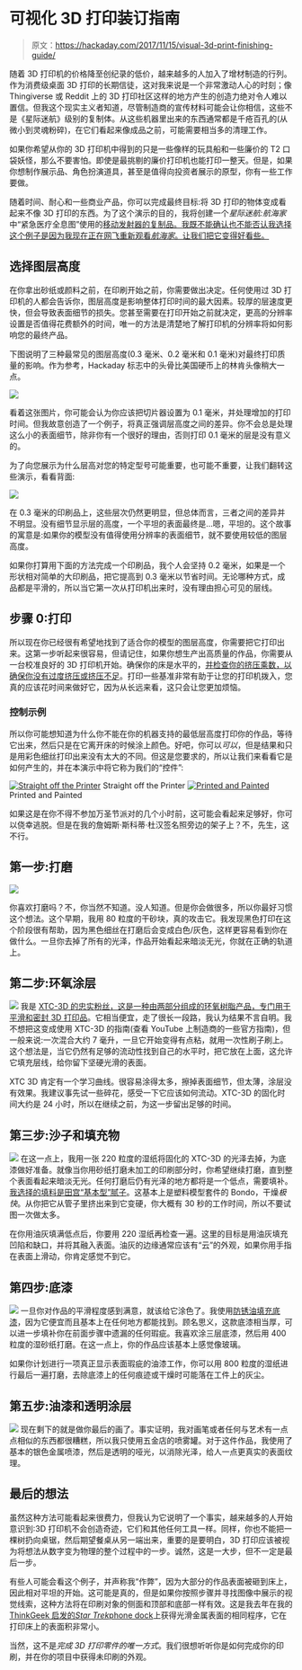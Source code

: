 # 可视化 3D 打印装订指南

> 原文：<https://hackaday.com/2017/11/15/visual-3d-print-finishing-guide/>

随着 3D 打印机的价格降至创纪录的低价，越来越多的人加入了增材制造的行列。作为消费级桌面 3D 打印的长期信徒，这对我来说是一个非常激动人心的时刻；像 Thingiverse 或 Reddit 上的 3D 打印社区这样的地方产生的创造力绝对令人难以置信。但我这个现实主义者知道，尽管制造商的宣传材料可能会让你相信，这些不是《星际迷航》级别的复制体。从这些机器里出来的东西通常都是千疮百孔的(从微小到灵魂粉碎)，在它们看起来像成品之前，可能需要相当多的清理工作。

如果你希望从你的 3D 打印机中得到的只是一些像样的玩具船和一些廉价的 T2 口袋妖怪，那么不要害怕。即使是最挑剔的廉价打印机也能打印一整天。但是，如果你想制作展示品、角色扮演道具，甚至是值得向投资者展示的原型，你有一些工作要做。

随着时间、耐心和一些商业产品，你可以完成最终目标:将 3D 打印的物体变成看起来不像 3D 打印的东西。为了这个演示的目的，我将创建一个*星际迷航:航海家* 中“紧急医疗全息图”使用的[移动发射器的复制品。我既不能确认也不能否认我选择这个例子是因为我现在正在网飞重新观看*航海家*。让我们把它变得好看些。](http://memory-alpha.wikia.com/wiki/Mobile_emitter)

## 选择图层高度

在你拿出砂纸或颜料之前，在印刷开始之前，你需要做出决定。任何使用过 3D 打印机的人都会告诉你，图层高度是影响整体打印时间的最大因素。较厚的层速度更快，但会导致表面细节的损失。您甚至需要在打印开始之前就决定，更高的分辨率设置是否值得花费额外的时间，唯一的方法是清楚地了解打印机的分辨率将如何影响您的最终产品。

下图说明了三种最常见的图层高度(0.3 毫米、0.2 毫米和 0.1 毫米)对最终打印质量的影响。作为参考，Hackaday 标志中的头骨比美国硬币上的林肯头像稍大一点。

[![](img/ffd68db5a51a01e57f60f6ee915836a5.png)](https://hackaday.com/wp-content/uploads/2017/11/layer_demo.png)

看着这张图片，你可能会认为你应该把切片器设置为 0.1 毫米，并处理增加的打印时间。但我故意创造了一个例子，将真正强调层高度之间的差异。你不会总是处理这么小的表面细节，除非你有一个很好的理由，否则打印 0.1 毫米的层是没有意义的。

为了向您展示为什么层高对您的特定型号可能重要，也可能不重要，让我们翻转这些演示，看看背面:

[![](img/6ad6609d6c0e8b48ae2901e104d3badb.png)](https://hackaday.com/wp-content/uploads/2017/11/layer_demo_back1.png)

在 0.3 毫米的印刷品上，这些层次仍然更明显，但总体而言，三者之间的差异并不明显。没有细节显示层的高度，一个平坦的表面最终是…嗯，平坦的。这个故事的寓意是:如果你的模型没有值得使用分辨率的表面细节，就不要使用较低的图层高度。

如果你打算用下面的方法完成一个印刷品，我个人会坚持 0.2 毫米，如果是一个形状相对简单的大印刷品，把它提高到 0.3 毫米以节省时间。无论哪种方式，成品都是平滑的，所以当它第一次从打印机出来时，没有理由担心可见的层线。

## 步骤 0:打印

所以现在你已经很有希望地找到了适合你的模型的图层高度，你需要把它打印出来。这第一步听起来很容易，但请记住，如果你想生产出高质量的作品，你需要从一台校准良好的 3D 打印机开始。确保你的床是水平的，[并检查你的挤压乘数，以确保你没有过度挤压或挤压不足](https://hackaday.com/2016/01/27/3d-printer-tool-set-your-extruder-steps-with-ease/)。打印一些基准非常有助于让您的打印机拨入，您真的应该花时间来做好它，因为从长远来看，这只会让您更加烦恼。

### 控制示例

所以你可能想知道为什么你不能在你的机器支持的最低层高度打印你的作品，等待它出来，然后只是在它离开床的时候涂上颜色。好吧，你可以*可以*，但是结果和只是用彩色细丝打印出来没有太大的不同。但这是您要求的，所以让我们来看看它是如何产生的，并在本演示中将它称为我们的“控件”:

 [![Straight off the Printer](img/0241d589b0ce8c4a7174d15f95f87916.png "emh_start")](https://i0.wp.com/hackaday.com/wp-content/uploads/2017/11/emh_start.jpg?ssl=1) Straight off the Printer [![Printed and Painted](img/01b1e26674d7d7fb22738417e61eb76f.png "emh_control")](https://i0.wp.com/hackaday.com/wp-content/uploads/2017/11/emh_control.jpg?ssl=1) Printed and Painted

如果这是在你不得不参加万圣节派对的几个小时前，这可能会看起来足够好，你可以侥幸逃脱。但是在我的詹姆斯·斯科蒂·杜汉签名照旁边的架子上？不，先生，这不行。

## 第一步:打磨

[![](img/668adf63d80d120f755e41ed28dbd7f7.png)](https://hackaday.com/wp-content/uploads/2017/11/emh_sanded.jpg)

你喜欢打磨吗？不，你当然不知道。没人知道。但是你会做很多，所以你最好习惯这个想法。这个早期，我用 80 粒度的干砂块，真的攻击它。我发现黑色打印在这个阶段很有帮助，因为黑色细丝在打磨后会变成白色/灰色，这样更容易看到你在做什么。一旦你去掉了所有的光泽，作品开始看起来暗淡无光，你就在正确的轨道上。

## 第二步:环氧涂层

[![](img/03a2305a2463637baacf957c60ccf5aa.png)](https://hackaday.com/wp-content/uploads/2017/11/emh_xtc.jpg) 我是 [XTC-3D 的忠实粉丝，这是一种由两部分组成的环氧树脂产品，专门用于平滑和密封 3D 打印品](https://www.smooth-on.com/product-line/xtc-3d/)。它相当便宜，走了很长一段路，我认为结果不言自明。我不想把这变成使用 XTC-3D 的指南(查看 YouTube 上制造商的一些官方指南)，但一般来说:一次混合大约 7 毫升，一旦它开始变得有点粘，就用一次性刷子刷上。这个想法是，当它仍然有足够的流动性找到自己的水平时，把它放在上面，这允许它填充层线，给你留下坚硬光滑的表面。

XTC 3D 肯定有一个学习曲线。很容易涂得太多，擦掉表面细节，但太薄，涂层没有效果。我建议事先试一些碎花，感受一下它应该如何流动。XTC-3D 的固化时间大约是 24 小时，所以在继续之前，为这一步留出足够的时间。

## 第三步:沙子和填充物

[![](img/83a5ba1a2383bd9915eb6461ddbe59e6.png)](https://hackaday.com/wp-content/uploads/2017/11/emh_filled.jpg) 在这一点上，我用一张 220 粒度的湿纸将固化的 XTC-3D 的光泽去掉，为底漆做好准备。就像当你用砂纸打磨未加工的印刷部分时，你希望继续打磨，直到整个表面看起来暗淡无光。任何打磨后仍有光泽的地方都将是一个低点，需要填补。[我选择的填料是田宫“基本型”腻子](https://www.tamiyausa.com/items/paints-finishes-60/tamiya-maintenance-material-62000/putty-87053)。这基本上是塑料模型套件的 Bondo，干燥*极快*。从你把它从管子里挤出来到它变硬，你大概有 30 秒的工作时间，所以不要试图一次做太多。

在你用油灰填满低点后，你要用 220 湿纸再检查一遍。这里的目标是用油灰填充凹陷和缺口，并将其融入表面。油灰的边缘通常应该有“云”的外观，如果你用手指在表面上滑动，你肯定感觉不到它。

## 第四步:底漆

[![](img/4df2efdfe1027b1d0058a4b8a311eff1.png)](https://hackaday.com/wp-content/uploads/2017/11/emh_primed.jpg) 一旦你对作品的平滑程度感到满意，就该给它涂色了。我使用[防锈油填充底漆](https://www.rustoleum.com/product-catalog/consumer-brands/auto/primers/filler-primer-spray)，因为它便宜而且基本上在任何地方都能找到。顾名思义，这款底漆相当厚，可以进一步填补你在前面步骤中遗漏的任何瑕疵。我喜欢涂三层底漆，然后用 400 粒度的湿砂纸打磨。在这一点上，你的作品应该基本上感觉像玻璃。

如果你计划进行一项真正显示表面瑕疵的油漆工作，你可以用 800 粒度的湿纸进行最后一遍打磨，去除底漆上的任何痕迹或干燥时可能落在工件上的灰尘。

## 第五步:油漆和透明涂层

[![](img/3d697f5d486e771c741d92199004cf1e.png)](https://hackaday.com/wp-content/uploads/2017/11/emh_finished.jpg) 现在剩下的就是做你最后的画了。事实证明，我对画笔或者任何与艺术有一点点相似的东西都很糟糕，所以我只使用五金店的喷雾罐。对于这件作品，我使用了基本的银色金属喷漆，然后是透明的哑光，以消除光泽，给人一点更真实的表面纹理。

## 最后的想法

虽然这种方法可能看起来很费力，但我认为它说明了一个事实，越来越多的人开始意识到:3D 打印机不会创造奇迹，它们和其他任何工具一样。同样，你也不能把一棵树扔向桌锯，然后期望餐桌从另一端出来，重要的是要明白，3D 打印应该被视为将想法从数字变为物理的整个过程中的一步。诚然，这是一大步，但不一定是最后一步。

有些人可能会看这个例子，并声称我“作弊”，因为大部分的作品表面被砸到床上，因此相对平坦的开始。这可能是真的，但是如果你按照步骤并寻找图像中展示的视觉线索，这种方法将在印刷对象的侧面和顶部和底部一样有效。这是我去年在我的 [ThinkGeek 启发的*Star Trek*phone dock](https://hackaday.com/2016/11/16/star-trek-phone-dock-might-as-well-be-from-picards-night-stand/)上获得光滑金属表面的相同程序，它在打印床上的表面积非常小。

当然，这不是*完成 3D 打印零件的唯一方式*。我们很想听听你是如何完成你的印刷，并在你的项目中获得未印刷的外观。